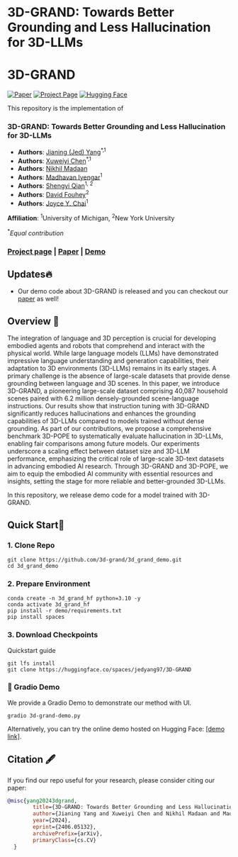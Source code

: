 # 3D-GRAND: Towards Better Grounding and Less Hallucination for 3D-LLMs

# 3D-GRAND

[![Paper](https://img.shields.io/badge/arXiv-Paper-b31b1b?logo=arxiv&logoColor=b31b1b)](https://arxiv.org/abs/2406.05132)
[![Project Page](https://img.shields.io/badge/Project-Website-5B7493?logo=googlechrome&logoColor=5B7493)](https://3d-grand.github.io/)
[![Hugging Face](https://img.shields.io/badge/%F0%9F%A4%97%20Demo-%20Hugging%20Face-ED7D31)](https://huggingface.co/spaces/jedyang97/3D-GRAND)


This repository is the implementation of

### 3D-GRAND: Towards Better Grounding and Less Hallucination for 3D-LLMs

- **Authors**: [Jianing (Jed) Yang](https://jedyang.com/)<sup>*,1</sup>
- **Authors**: [Xuweiyi Chen](https://xuweiyichen.github.io/)<sup>*,1</sup>
- **Authors**: [Nikhil Madaan](https://madaan-nikhil.github.io/)
- **Authors**: [Madhavan Iyengar](https://madhavaniyengar.github.io/)<sup>1</sup>
- **Authors**: [Shengyi Qian](https://jasonqsy.github.io/)<sup>1, 2</sup>
- **Authors**: [David Fouhey](https://web.eecs.umich.edu/~fouhey/)<sup>2</sup>
- **Authors**: [Joyce Y. Chai](https://web.eecs.umich.edu/~chaijy/)<sup>1</sup>

**Affiliation**: <sup>1</sup>University of Michigan, <sup>2</sup>New York University

<sup>*</sup>*Equal contribution*

### [Project page](https://3d-grand.github.io/) | [Paper](https://arxiv.org/abs/2406.05132) | [Demo](https://huggingface.co/spaces/jedyang97/3D-GRAND)
## Updates🔥 

- Our demo code about 3D-GRAND is released and you can checkout our [paper](https://arxiv.org/abs/2406.05132) as well!

## Overview 📖

The integration of language and 3D perception is crucial for developing embodied agents and robots that comprehend and interact with the physical world. While large language models (LLMs) have demonstrated impressive language understanding and generation capabilities, their adaptation to 3D environments (3D-LLMs) remains in its early stages. A primary challenge is the absence of large-scale datasets that provide dense grounding between language and 3D scenes. In this paper, we introduce 3D-GRAND, a pioneering large-scale dataset comprising 40,087 household scenes paired with 6.2 million densely-grounded scene-language instructions. Our results show that instruction tuning with 3D-GRAND significantly reduces hallucinations and enhances the grounding capabilities of 3D-LLMs compared to models trained without dense grounding. As part of our contributions, we propose a comprehensive benchmark 3D-POPE to systematically evaluate hallucination in 3D-LLMs, enabling fair comparisons among future models. Our experiments underscore a scaling effect between dataset size and 3D-LLM performance, emphasizing the critical role of large-scale 3D-text datasets in advancing embodied AI research. Through 3D-GRAND and 3D-POPE, we aim to equip the embodied AI community with essential resources and insights, setting the stage for more reliable and better-grounded 3D-LLMs.

In this repository, we release demo code for a model trained with 3D-GRAND.

## Quick Start🔨

### 1. Clone Repo

```
git clone https://github.com/3d-grand/3d_grand_demo.git
cd 3d_grand_demo
```

### 2. Prepare Environment

```
conda create -n 3d_grand_hf python=3.10 -y
conda activate 3d_grand_hf
pip install -r demo/requirements.txt
pip install spaces
```

### 3. Download Checkpoints
Quickstart guide
```
git lfs install
git clone https://huggingface.co/spaces/jedyang97/3D-GRAND
```

### 🤗 Gradio Demo

We provide a Gradio Demo to demonstrate our method with UI.

```
gradio 3d-grand-demo.py
```
Alternatively, you can try the online demo hosted on Hugging Face: [[demo link]](https://huggingface.co/).

## Citation :fountain_pen: 

   If you find our repo useful for your research, please consider citing our paper:

   ```bibtex
   @misc{yang20243dgrand,
           title={3D-GRAND: Towards Better Grounding and Less Hallucination for 3D-LLMs}, 
           author={Jianing Yang and Xuweiyi Chen and Nikhil Madaan and Madhavan Iyengar and Shengyi Qian and David F. Fouhey and Joyce Chai},
           year={2024},
           eprint={2406.05132},
           archivePrefix={arXiv},
           primaryClass={cs.CV}
     }
   ```
